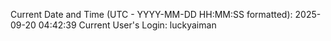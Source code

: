 Current Date and Time (UTC - YYYY-MM-DD HH:MM:SS formatted): 2025-09-20 04:42:39
Current User's Login: luckyaiman
